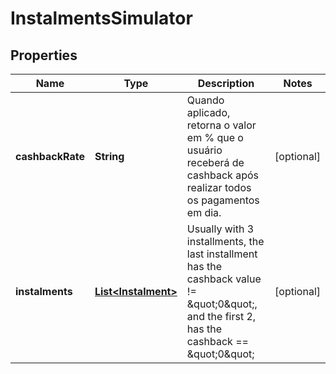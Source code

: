 

# InstalmentsSimulator


## Properties

| Name | Type | Description | Notes |
|------------ | ------------- | ------------- | -------------|
|**cashbackRate** | **String** | Quando aplicado, retorna o valor em % que o usuário receberá de cashback após realizar todos os pagamentos em dia. |  [optional] |
|**instalments** | [**List&lt;Instalment&gt;**](Instalment.md) | Usually with 3 installments, the last installment has the cashback value !&#x3D; \&quot;0\&quot;, and the first 2, has the cashback &#x3D;&#x3D; \&quot;0\&quot; |  [optional] |



